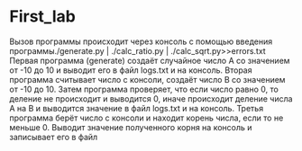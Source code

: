 # First_lab
Вызов программы происходит через консоль с помощью введения программы./generate.py | ./calc_ratio.py | ./calc_sqrt.py>>errors.txt
Первая программа (generate) создаёт случайное число A со значением от -10 до 10 и выводит его в файл logs.txt и на консоль.
Вторая программа считывает число с консоли, создаёт число B со значением от -10 до 10. Затем программа проверяет, что если число равно 0, то деление не происходит и выводится 0, иначе происходит деление числа A на B и выводится значение в файл logs.txt и на консоль.
Третья программа берёт число с консоли и находит корень числа, если то не меньше 0. Выводит значение полученного корня на консоль и записывает его в файл 
